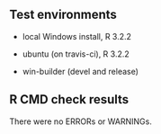 ## Test environments

* local Windows install, R 3.2.2

* ubuntu (on travis-ci), R 3.2.2

* win-builder (devel and release)


## R CMD check results

There were no ERRORs or WARNINGs.
